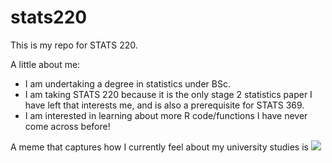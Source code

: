 # stats220

This is my repo for STATS 220. 

A little about me:

- I am undertaking a degree in statistics under BSc.
- I am taking STATS 220 because it is the only stage 2 statistics paper I have left that interests me, and is also a prerequisite for STATS 369.
- I am interested in learning about more R code/functions I have never come across before! 

A meme that captures how I currently feel about my university studies is ![](https://c.tenor.com/zVEx9TYbwtsAAAAd/tenor.gif)
